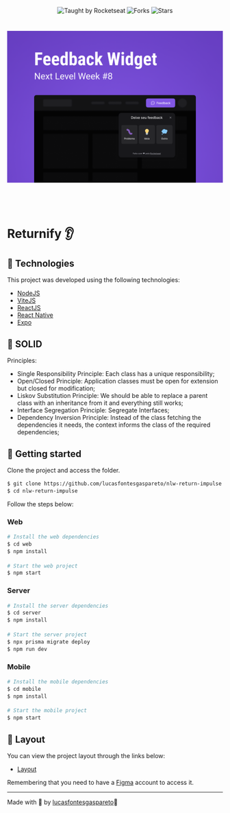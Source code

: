 <p align="center">
  <img src="https://img.shields.io/static/v1?label=Taught%20by&message=Rocketseat&color=white&labelColor=8257E5" alt="Taught by Rocketseat">
  <img src="https://img.shields.io/github/forks/lucasfontesgaspareto/nlw-return-impulse?label=forks&message=MIT&color=white&labelColor=8257E5" alt="Forks">
  <img src="https://img.shields.io/github/stars/lucasfontesgaspareto/nlw-return-impulse?label=stars&message=MIT&color=white&labelColor=8257E5" alt="Stars">
</p>

<h1 align="center">
  <img alt="Returnify" title="Returnify" src=".github/cover.png" width="800s" />
</h1>

<br>
<br>

# Returnify 👂

## 🧪 Technologies

This project was developed using the following technologies:

- [NodeJS](https://nodejs.org/)
- [ViteJS](https://vitejs.dev/)
- [ReactJS](https://reactjs.org/)
- [React Native](https://reactnative.dev/)
- [Expo](https://expo.io/)

## 🧪 SOLID

Principles:

- Single Responsibility Principle: Each class has a unique responsibility;
- Open/Closed Principle: Application classes must be open for extension but closed for modification;
- Liskov Substitution Principle: We should be able to replace a parent class with an inheritance from it and everything still works;
- Interface Segregation Principle: Segregate Interfaces;
- Dependency Inversion Principle: Instead of the class fetching the dependencies it needs, the context informs the class of the required dependencies;

## 🚀 Getting started

Clone the project and access the folder.

```bash
$ git clone https://github.com/lucasfontesgaspareto/nlw-return-impulse.git
$ cd nlw-return-impulse
```

Follow the steps below:

### Web

```bash
# Install the web dependencies 
$ cd web
$ npm install

# Start the web project
$ npm start
```

### Server

```bash
# Install the server dependencies 
$ cd server
$ npm install

# Start the server project
$ npx prisma migrate deploy
$ npm run dev
```

### Mobile

```bash
# Install the mobile dependencies 
$ cd mobile
$ npm install

# Start the mobile project
$ npm start
```

## 🔖 Layout

You can view the project layout through the links below:

- [Layout](<https://www.figma.com/file/otTCSBdeoyZX8LXIaZRQPS/Feedback-Widget-(Community)?node-id=49%3A432>)

Remembering that you need to have a [Figma](http://figma.com/) account to access it.

---

Made with 💜 by [lucasfontesgaspareto](https://github.com/lucasfontesgaspareto)👋